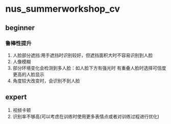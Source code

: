 # nus_summerworkshop_cv

## beginner
### 鲁棒性提升
1. 人脸部分遮挡:用手遮挡时识别较好，但遮挡面积大时不容易识别到人脸
2. 人像模糊
3. 部分环境变化会检测到多人脸：如人脸下方有强光时
有重叠人脸时选择可信度更高的人脸显示
4. 角度较大改变时，会识别不到人脸  

## expert
1. 视频卡顿
2. 识别率不够高(可以考虑在训练时使用更多表情点或者对训练过程进行优化)